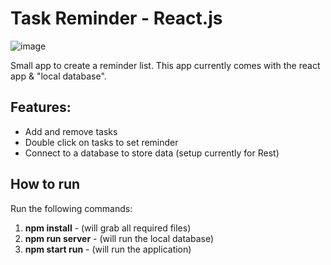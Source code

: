 # Task Reminder - React.js



![image](https://user-images.githubusercontent.com/15008435/123914653-f8717500-d9c2-11eb-851e-dcdc7992ce9a.png)

Small app to create a reminder list. This app currently comes with the react app & "local database".



## Features:

* Add and remove tasks
* Double click on tasks to set reminder
* Connect to a database to store data (setup currently for Rest)

## How to run

Run the following commands:

1. **npm install**  - (will grab all required files)
2. **npm run server** - (will run the local database)
3. **npm start run** - (will run the application)





